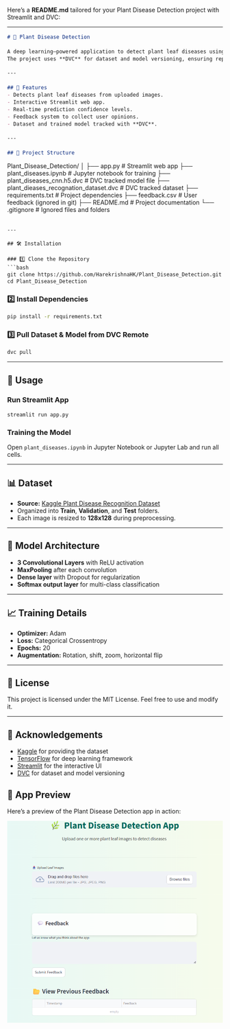 Here’s a **README.md** tailored for your Plant Disease Detection project with Streamlit and DVC:

---

```markdown
# 🌿 Plant Disease Detection

A deep learning–powered application to detect plant leaf diseases using **CNN** and a simple **Streamlit web interface**.  
The project uses **DVC** for dataset and model versioning, ensuring reproducibility and efficient storage.

---

## 📌 Features
- Detects plant leaf diseases from uploaded images.
- Interactive Streamlit web app.
- Real-time prediction confidence levels.
- Feedback system to collect user opinions.
- Dataset and trained model tracked with **DVC**.

---

## 📂 Project Structure
```

Plant\_Disease\_Detection/
│
├── app.py                             # Streamlit web app
├── plant\_diseases.ipynb               # Jupyter notebook for training
├── plant\_diseases\_cnn.h5.dvc          # DVC tracked model file
├── plant\_dieases\_recognation\_dataset.dvc # DVC tracked dataset
├── requirements.txt                   # Project dependencies
├── feedback.csv                       # User feedback (ignored in git)
├── README.md                          # Project documentation
└── .gitignore                         # Ignored files and folders

````

---

## 🛠 Installation

### 1️⃣ Clone the Repository
```bash
git clone https://github.com/HarekrishnaHK/Plant_Disease_Detection.git
cd Plant_Disease_Detection
````

### 2️⃣ Install Dependencies

```bash
pip install -r requirements.txt
```

### 3️⃣ Pull Dataset & Model from DVC Remote

```bash
dvc pull
```

---

## 🚀 Usage

### Run Streamlit App

```bash
streamlit run app.py
```

### Training the Model

Open `plant_diseases.ipynb` in Jupyter Notebook or Jupyter Lab and run all cells.

---

## 📊 Dataset

* **Source:** [Kaggle Plant Disease Recognition Dataset](https://www.kaggle.com/datasets/rashikrahmanpritom/plant-disease-recognition-dataset)
* Organized into **Train**, **Validation**, and **Test** folders.
* Each image is resized to **128x128** during preprocessing.

---

## 🧠 Model Architecture

* **3 Convolutional Layers** with ReLU activation
* **MaxPooling** after each convolution
* **Dense layer** with Dropout for regularization
* **Softmax output layer** for multi-class classification

---

## 📈 Training Details

* **Optimizer:** Adam
* **Loss:** Categorical Crossentropy
* **Epochs:** 20
* **Augmentation:** Rotation, shift, zoom, horizontal flip

---

## 📜 License

This project is licensed under the MIT License. Feel free to use and modify it.

---

## 🙌 Acknowledgements

* [Kaggle](https://www.kaggle.com) for providing the dataset
* [TensorFlow](https://www.tensorflow.org/) for deep learning framework
* [Streamlit](https://streamlit.io/) for the interactive UI
* [DVC](https://dvc.org/) for dataset and model versioning


## 📸 App Preview

Here’s a preview of the Plant Disease Detection app in action:

![App Screenshot](app_preview.png)

```
